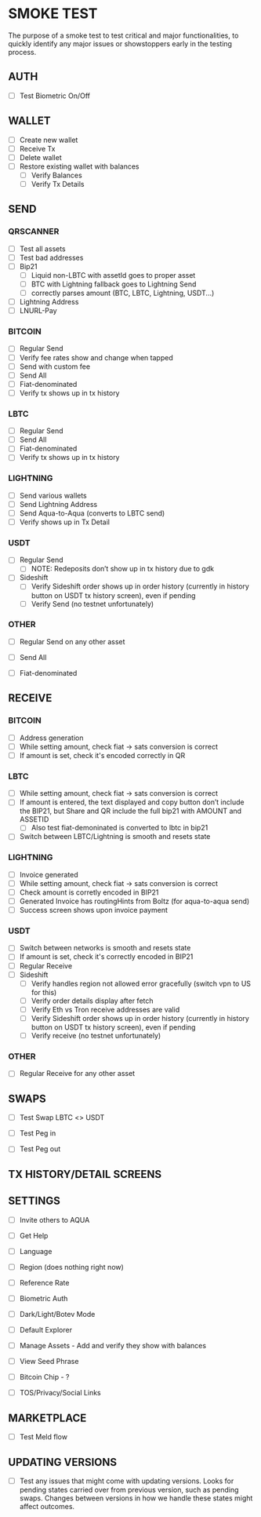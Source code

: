 # SMOKE TEST
The purpose of a smoke test to test critical and major functionalities,
to quickly identify any major issues or showstoppers early in the testing process.

## AUTH
- [ ] Test Biometric On/Off

## WALLET
- [ ] Create new wallet
- [ ] Receive Tx
- [ ] Delete wallet
- [ ] Restore existing wallet with balances
    - [ ] Verify Balances
    - [ ] Verify Tx Details

## SEND
### QRSCANNER
- [ ] Test all assets
- [ ] Test bad addresses
- [ ] Bip21
    - [ ] Liquid non-LBTC with assetId goes to proper asset
    - [ ] BTC with Lightning fallback goes to Lightning Send
    - [ ] correctly parses amount (BTC, LBTC, Lightning, USDT...)
- [ ] Lightning Address
- [ ] LNURL-Pay

### BITCOIN
- [ ] Regular Send
- [ ] Verify fee rates show and change when tapped
- [ ] Send with custom fee
- [ ] Send All
- [ ] Fiat-denominated
- [ ] Verify tx shows up in tx history

### LBTC
- [ ] Regular Send
- [ ] Send All
- [ ] Fiat-denominated
- [ ] Verify tx shows up in tx history

### LIGHTNING
- [ ] Send various wallets
- [ ] Send Lightning Address
- [ ] Send Aqua-to-Aqua (converts to LBTC send)
- [ ] Verify shows up in Tx Detail

### USDT
- [ ] Regular Send
    - [ ] NOTE: Redeposits don’t show up in tx history due to gdk
- [ ] Sideshift
    - [ ] Verify Sideshift order shows up in order history (currently in history button on USDT tx history screen), even if pending
    - [ ] Verify Send (no testnet unfortunately)

### OTHER
- [ ] Regular Send on any other asset
- [ ] Send All
- [ ] Fiat-denominated


## RECEIVE
### BITCOIN
- [ ] Address generation
- [ ] While setting amount, check fiat -> sats conversion is correct
- [ ] If amount is set, check it's encoded correctly in QR

### LBTC
- [ ] While setting amount, check fiat -> sats conversion is correct
- [ ] If amount is entered, the text displayed and copy button don’t include the BIP21, but Share and QR include the full bip21 with AMOUNT and ASSETID
    - [ ] Also test fiat-demoninated is converted to lbtc in bip21
- [ ] Switch between LBTC/Lightning is smooth and resets state

### LIGHTNING
- [ ] Invoice generated
- [ ] While setting amount, check fiat -> sats conversion is correct
- [ ] Check amount is corretly encoded in BIP21
- [ ] Generated Invoice has routingHints from Boltz (for aqua-to-aqua send)
- [ ] Success screen shows upon invoice payment

### USDT
- [ ] Switch between networks is smooth and resets state
- [ ] If amount is set, check it's correctly encoded in BIP21
- [ ] Regular Receive
- [ ] Sideshift
    - [ ] Verify handles region not allowed error gracefully (switch vpn to US for this)
    - [ ] Verify order details display after fetch
    - [ ] Verify Eth vs Tron receive addresses are valid
    - [ ] Verify Sideshift order shows up in order history (currently in history button on USDT tx history screen), even if pending
    - [ ] Verify receive (no testnet unfortunately)

### OTHER
- [ ] Regular Receive for any other asset


## SWAPS
- [ ] Test Swap LBTC <> USDT
- [ ] Test Peg in
- [ ] Test Peg out


## TX HISTORY/DETAIL SCREENS



## SETTINGS
- [ ] Invite others to AQUA
- [ ] Get Help
- [ ] Language
- [ ] Region (does nothing right now)
- [ ] Reference Rate
- [ ] Biometric Auth
- [ ] Dark/Light/Botev Mode
- [ ] Default Explorer
- [ ] Manage Assets - Add and verify they show with balances
- [ ] View Seed Phrase
- [ ] Bitcoin Chip - ?
- [ ] TOS/Privacy/Social Links



##  MARKETPLACE
- [ ] Test Meld flow


## UPDATING VERSIONS
- [ ] Test any issues that might come with updating versions. Looks for pending states carried over from previous version, such as pending swaps. Changes between versions in how we handle these states might affect outcomes.
